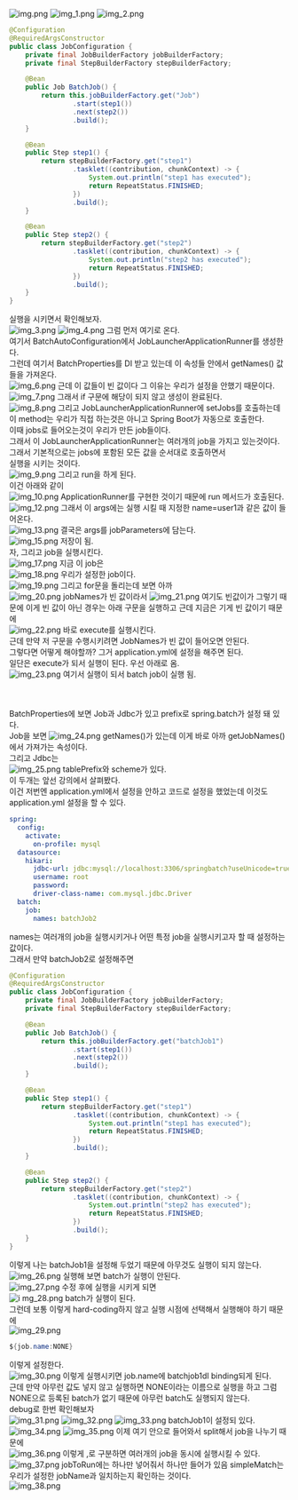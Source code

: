 ![img.png](img.png)
![img_1.png](img_1.png)
![img_2.png](img_2.png)
```java
@Configuration
@RequiredArgsConstructor
public class JobConfiguration {
    private final JobBuilderFactory jobBuilderFactory;
    private final StepBuilderFactory stepBuilderFactory;

    @Bean
    public Job BatchJob() {
        return this.jobBuilderFactory.get("Job")
                .start(step1())
                .next(step2())
                .build();
    }

    @Bean
    public Step step1() {
        return stepBuilderFactory.get("step1")
                .tasklet((contribution, chunkContext) -> {
                    System.out.println("step1 has executed");
                    return RepeatStatus.FINISHED;
                })
                .build();
    }

    @Bean
    public Step step2() {
        return stepBuilderFactory.get("step2")
                .tasklet((contribution, chunkContext) -> {
                    System.out.println("step2 has executed");
                    return RepeatStatus.FINISHED;
                })
                .build();
    }
}
```
실행을 시키면서 확인해보자. <br>
![img_3.png](img_3.png)
![img_4.png](img_4.png)
그럼 먼저 여기로 온다. <br>
여기서 BatchAutoConfiguration에서 JobLauncherApplicationRunner를 생성한다. <br>
그런데 여기서 BatchProperties를 DI 받고 있는데 이 속성들 안에서 getNames() 값들을 가져온다. <br>
![img_6.png](img_6.png)
근데 이 값들이 빈 값이다 그 이유는 우리가 설정을 안했기 때문이다. <br>
![img_7.png](img_7.png)
그래서 if 구문에 해당이 되지 않고 생성이 완료된다. <br>
![img_8.png](img_8.png)
그리고 JobLauncherApplicationRunner에 setJobs를 호출하는데 이 method는 우리가 직접 하는것은 아니고 Spring Boot가 자동으로 호출한다. <br>
이때 jobs로 들어오는것이 우리가 만든 job들이다. <br>
그래서 이 JobLauncherApplicationRunner는 여러개의 job을 가지고 있는것이다. 그래서 기본적으로는 jobs에 포함된 모든 값을 순서대로 호출하면서<br>
실행을 시키는 것이다. <br>
![img_9.png](img_9.png)
그리고 run을 하게 된다. <br>
이건 아래와 같이 <br>
![img_10.png](img_10.png)
ApplicationRunner를 구현한 것이기 때문에 run 메서드가 호출된다. <br>
![img_12.png](img_12.png)
그래서 이 args에는 실행 시킬 때 지정한 name=user1과 같은 값이 들어온다. <br>
![img_13.png](img_13.png)
결국은 args를 jobParameters에 담는다. <br>
![img_15.png](img_15.png)
저장이 됨. <br>
자, 그리고 job을 실행시킨다. <br>
![img_17.png](img_17.png)
지금 이 job은 <br>
![img_18.png](img_18.png)
우리가 설정한 job이다. <br>
![img_19.png](img_19.png)
그리고 for문을 돌리는데 보면 아까 <br>
![img_20.png](img_20.png)
jobNames가 빈 값이라서 
![img_21.png](img_21.png)
여기도 빈값이가 그렇기 때문에 이게 빈 값이 아닌 경우는 아래 구문을 실행하고 근데 지금은 기게 빈 값이기 때문에 <br>
![img_22.png](img_22.png)
바로 execute를 실행시킨다. <br>
근데 만약 저 구문을 수행시키려면 JobNames가 빈 값이 들어오면 안된다. <br>
그렇다면 어떻게 해야할까? 그거 application.yml에 설정을 해주면 된다. <br>
일단은 execute가 되서 실행이 된다. 우선 아래로 옴. <br>
![img_23.png](img_23.png)
여기서 실행이 되서 batch job이 실행 됨. <br>
<br>
<br>
<br>
BatchProperties에 보면 Job과 Jdbc가 있고 prefix로 spring.batch가 설정 돼 있다. <br>
Job을 보면 
![img_24.png](img_24.png)
getNames()가 있는데 이게 바로 아까 getJobNames()에서 가져가는 속성이다. <br>
그리고 Jdbc는 <br>
![img_25.png](img_25.png)
tablePrefix와 scheme가 있다. <br>
이 두개는 앞선 강의에서 살펴봤다. <br>
이건 저번엔 application.yml에서 설정을 안하고 코드로 설정을 했었는데 이것도 application.yml 설정을 할 수 있다. <br>
```yml
spring:
  config:
    activate:
      on-profile: mysql
  datasource:
    hikari:
      jdbc-url: jdbc:mysql://localhost:3306/springbatch?useUnicode=true&characterEncoding=utf8
      username: root
      password:
      driver-class-name: com.mysql.jdbc.Driver
  batch:
    job:
      names: batchJob2 
```
names는 여러개의 job을 실행시키거나 어떤 특정 job을 실행시키고자 할 때 설정하는 값이다. <br>
그래서 만약 batchJob2로 설정해주면 
```java
@Configuration
@RequiredArgsConstructor
public class JobConfiguration {
    private final JobBuilderFactory jobBuilderFactory;
    private final StepBuilderFactory stepBuilderFactory;

    @Bean
    public Job BatchJob() {
        return this.jobBuilderFactory.get("batchJob1")
                .start(step1())
                .next(step2())
                .build();
    }

    @Bean
    public Step step1() {
        return stepBuilderFactory.get("step1")
                .tasklet((contribution, chunkContext) -> {
                    System.out.println("step1 has executed");
                    return RepeatStatus.FINISHED;
                })
                .build();
    }

    @Bean
    public Step step2() {
        return stepBuilderFactory.get("step2")
                .tasklet((contribution, chunkContext) -> {
                    System.out.println("step2 has executed");
                    return RepeatStatus.FINISHED;
                })
                .build();
    }
}

```
이렇게 나는 batchJob1을 설정해 두었기 때문에 아무것도 실행이 되지 않는다. <br>
![img_26.png](img_26.png)
실행해 보면 batch가 실행이 안된다. <br>
![img_27.png](img_27.png)
수정 후에 실행을 시키게 되면 <br>
![i mg_28.png](img_28.png)
batch가 실행이 된다. <br>
그런데 보통 이렇게 hard-coding하지 않고 실행 시점에 선택해서 실행해야 하기 때문에 <br>
![img_29.png](img_29.png)
```java
${job.name:NONE}
```
이렇게 설정한다. <br>
![img_30.png](img_30.png)
이렇게 실행시키면 job.name에 batchjob1dl binding되게 된다. <br>
근데 만약 아무런 값도 넣지 않고 실행하면 NONE이라는 이름으로 실행을 하고 그럼 NONE으로 등록된 batch가 없기 때문에 아무런 batch도 실행되지 않는다. <br>
debug로 한번 확인해보자 <br>
![img_31.png](img_31.png)
![img_32.png](img_32.png)
![img_33.png](img_33.png)
batchJob1이 설정되 있다. <br>
![img_34.png](img_34.png)
![img_35.png](img_35.png)
이제 여기 안으로 들어와서 split해서 job을 나누기 때문에 <br>
![img_36.png](img_36.png)
이렇게 ,로 구분하면 여러개의 job을 동시에 실행시킬 수 있다. <br>
![img_37.png](img_37.png)
jobToRun에는 하나만 넣어줘서 하나만 들어가 있음
simpleMatch는 우리가 설정한 jobName과 일치하는지 확인하는 것이다. <br>
![img_38.png](img_38.png)








 



 








